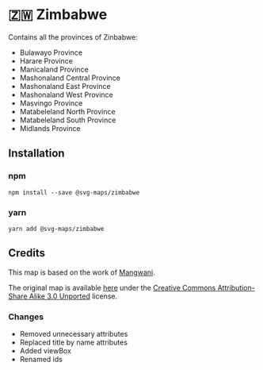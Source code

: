 # 🇿🇼 Zimbabwe

Contains all the provinces of Zinbabwe:

* Bulawayo Province
* Harare Province
* Manicaland Province
* Mashonaland Central Province
* Mashonaland East Province
* Mashonaland West Province
* Masvingo Province
* Matabeleland North Province
* Matabeleland South Province
* Midlands Province

## Installation

### npm

`npm install --save @svg-maps/zimbabwe`

### yarn

`yarn add @svg-maps/zimbabwe`

## Credits

This map is based on the work of [Mangwani](https://commons.wikimedia.org/wiki/User:Mangwanani).

The original map is available [here](https://commons.wikimedia.org/wiki/File:Provinces_of_Zimbabwe.svg) under the [Creative Commons Attribution-Share Alike 3.0 Unported](https://creativecommons.org/licenses/by-sa/3.0/deed.en) license.

### Changes

* Removed unnecessary attributes
* Replaced title by name attributes
* Added viewBox
* Renamed ids
